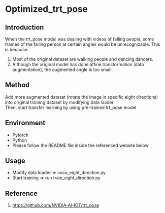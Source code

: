 # Optimized_trt_pose
## Introduction
When the trt_pose model was dealing with videos of falling people, some frames of the falling person at certain angles would be unrecognizable. This is because:
1. Most of the original dataset are walking people and dancing dancers.
2. Although the original model has done affine transformation (data augmentation), the augmented angle is too small.
 
## Method
Add more augmented dataset (rotate the image in specific eight directions) into original training dataset by modifying data loader.<br>
Then, start transfer learning by using pre-trained trt_pose model

## Environment
- Pytorch
- Python
- Please follow the README file inside the referenced website below

## Usage
- Modify data loader => coco_eight_direction.py
- Start training => run train_eight_direction.py

## Reference
1. https://github.com/NVIDIA-AI-IOT/trt_pose

